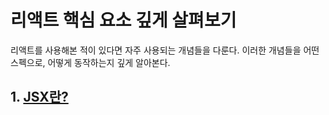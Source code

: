 # 리액트 핵심 요소 깊게 살펴보기

리액트를 사용해본 적이 있다면 자주 사용되는 개념들을 다룬다. 이러한 개념들을 어떤 스펙으로, 어떻게 동작하는지 깊게 알아본다.

## 1. [JSX란?]()
